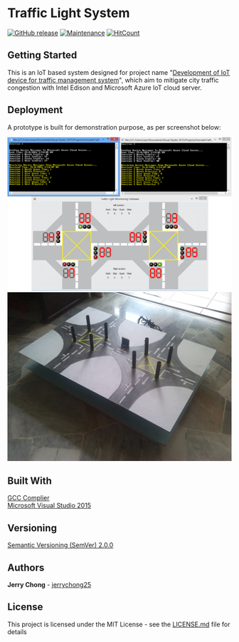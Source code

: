 # Traffic Light System

[![GitHub release](https://img.shields.io/github/release/jerrychong25/TrafficLightSystem.svg)](https://gitHub.com/jerrychong25/TrafficLightSystem/releases/)
[![Maintenance](https://img.shields.io/badge/Maintained%3F-yes-green.svg)](https://github.com/jerrychong25/TrafficLightSystem/graphs/commit-activity)
[![HitCount](http://hits.dwyl.com/jerrychong25/TrafficLightSystem.svg)](http://hits.dwyl.com/jerrychong25/TrafficLightSystem)

## Getting Started

This is an IoT based system designed for project name "[Development of IoT device for traffic management system](https://ieeexplore.ieee.org/document/7810059)", which aim to mitigate city traffic congestion with Intel Edison and Microsoft Azure IoT cloud server.

## Deployment

A prototype is built for demonstration purpose, as per screenshot below:<br>
<p align="center">
  <img src="Screenshot1.png" alt="Software">
  <img src="Screenshot2.png" alt="Prototype">
</p>

## Built With

[GCC Complier](https://gcc.gnu.org/)<br>
[Microsoft Visual Studio 2015](https://visualstudio.microsoft.com/)

## Versioning

[Semantic Versioning (SemVer) 2.0.0](http://semver.org/)

## Authors

**Jerry Chong** - [jerrychong25](https://github.com/jerrychong25)<br>

## License

This project is licensed under the MIT License - see the [LICENSE.md](LICENSE.md) file for details
